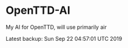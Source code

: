 # OpenTTD-AI
My AI for OpenTTD, will use primarily air

Latest backup: Sun Sep 22 04:57:01 UTC 2019
